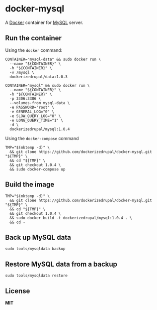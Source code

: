 # docker-mysql

A [Docker](https://docker.com/) container for [MySQL](http://www.mysql.com/) server.

## Run the container

Using the `docker` command:

    CONTAINER="mysql-data" && sudo docker run \
      --name "${CONTAINER}" \
      -h "${CONTAINER}" \
      -v /mysql \
      dockerizedrupal/data:1.0.3

    CONTAINER="mysql" && sudo docker run \
      --name "${CONTAINER}" \
      -h "${CONTAINER}" \
      -p 3306:3306 \
      --volumes-from mysql-data \
      -e PASSWORD="root" \
      -e GENERAL_LOG="0" \
      -e SLOW_QUERY_LOG="0" \
      -e LONG_QUERY_TIME="1" \
      -d \
      dockerizedrupal/mysql:1.0.4

Using the `docker-compose` command

    TMP="$(mktemp -d)" \
      && git clone https://github.com/dockerizedrupal/docker-mysql.git "${TMP}" \
      && cd "${TMP}" \
      && git checkout 1.0.4 \
      && sudo docker-compose up

## Build the image

    TMP="$(mktemp -d)" \
      && git clone https://github.com/dockerizedrupal/docker-mysql.git "${TMP}" \
      && cd "${TMP}" \
      && git checkout 1.0.4 \
      && sudo docker build -t dockerizedrupal/mysql:1.0.4 . \
      && cd -

## Back up MySQL data

    sudo tools/mysqldata backup

## Restore MySQL data from a backup

    sudo tools/mysqldata restore

## License

**MIT**
